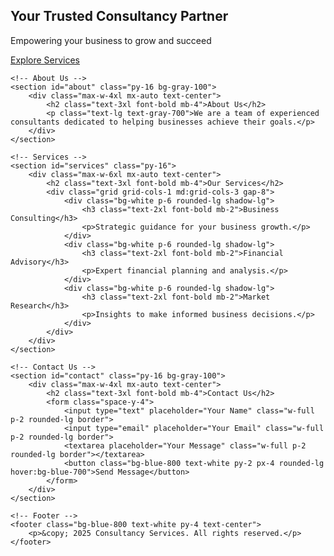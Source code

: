 <html lang="en">
<head>
    <meta charset="UTF-8">
    <meta name="viewport" content="width=device-width, initial-scale=1.0">
    <title>Consultancy Services</title>
    <script src="https://cdn.tailwindcss.com"></script>
</head>
<body class="font-sans leading-normal tracking-normal">
    <!-- Hero Section -->
    <section class="bg-blue-800 text-white h-screen flex items-center justify-center">
        <div class="text-center">
            <h1 class="text-4xl md:text-6xl font-bold">Your Trusted Consultancy Partner</h1>
            <p class="mt-4 text-xl">Empowering your business to grow and succeed</p>
            <a href="#services" class="mt-8 inline-block bg-white text-blue-800 py-2 px-4 rounded-lg hover:bg-gray-200">Explore Services</a>
        </div>
    </section>

    <!-- About Us -->
    <section id="about" class="py-16 bg-gray-100">
        <div class="max-w-4xl mx-auto text-center">
            <h2 class="text-3xl font-bold mb-4">About Us</h2>
            <p class="text-lg text-gray-700">We are a team of experienced consultants dedicated to helping businesses achieve their goals.</p>
        </div>
    </section>

    <!-- Services -->
    <section id="services" class="py-16">
        <div class="max-w-6xl mx-auto text-center">
            <h2 class="text-3xl font-bold mb-4">Our Services</h2>
            <div class="grid grid-cols-1 md:grid-cols-3 gap-8">
                <div class="bg-white p-6 rounded-lg shadow-lg">
                    <h3 class="text-2xl font-bold mb-2">Business Consulting</h3>
                    <p>Strategic guidance for your business growth.</p>
                </div>
                <div class="bg-white p-6 rounded-lg shadow-lg">
                    <h3 class="text-2xl font-bold mb-2">Financial Advisory</h3>
                    <p>Expert financial planning and analysis.</p>
                </div>
                <div class="bg-white p-6 rounded-lg shadow-lg">
                    <h3 class="text-2xl font-bold mb-2">Market Research</h3>
                    <p>Insights to make informed business decisions.</p>
                </div>
            </div>
        </div>
    </section>

    <!-- Contact Us -->
    <section id="contact" class="py-16 bg-gray-100">
        <div class="max-w-4xl mx-auto text-center">
            <h2 class="text-3xl font-bold mb-4">Contact Us</h2>
            <form class="space-y-4">
                <input type="text" placeholder="Your Name" class="w-full p-2 rounded-lg border">
                <input type="email" placeholder="Your Email" class="w-full p-2 rounded-lg border">
                <textarea placeholder="Your Message" class="w-full p-2 rounded-lg border"></textarea>
                <button class="bg-blue-800 text-white py-2 px-4 rounded-lg hover:bg-blue-700">Send Message</button>
            </form>
        </div>
    </section>

    <!-- Footer -->
    <footer class="bg-blue-800 text-white py-4 text-center">
        <p>&copy; 2025 Consultancy Services. All rights reserved.</p>
    </footer>
</body>
</html>
